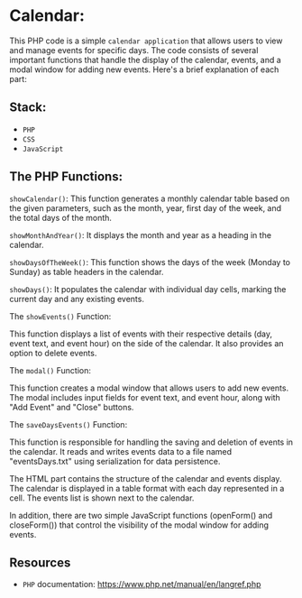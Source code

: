 # Calendar:

This PHP code is a simple `calendar application` that allows users to view and manage events for specific days. The code consists of several important functions that handle the display of the calendar, events, and a modal window for adding new events. Here's a brief explanation of each part:

## Stack:

- `PHP`
- `CSS`
- `JavaScript`

## The PHP Functions:

`showCalendar()`: This function generates a monthly calendar table based on the given parameters, such as the month, year, first day of the week, and the total days of the month.

`showMonthAndYear()`: It displays the month and year as a heading in the calendar.

`showDaysOfTheWeek()`: This function shows the days of the week (Monday to Sunday) as table headers in the calendar.

`showDays()`: It populates the calendar with individual day cells, marking the current day and any existing events.

The `showEvents()` Function:

This function displays a list of events with their respective details (day, event text, and event hour) on the side of the calendar.
It also provides an option to delete events.

The `modal()` Function:

This function creates a modal window that allows users to add new events.
The modal includes input fields for event text, and event hour, along with "Add Event" and "Close" buttons.

The `saveDaysEvents()` Function:

This function is responsible for handling the saving and deletion of events in the calendar.
It reads and writes events data to a file named "eventsDays.txt" using serialization for data persistence.

The HTML part contains the structure of the calendar and events display. The calendar is displayed in a table format with each day represented in a cell. The events list is shown next to the calendar.

In addition, there are two simple JavaScript functions (openForm() and closeForm()) that control the visibility of the modal window for adding events.

## Resources

- `PHP` documentation: https://www.php.net/manual/en/langref.php
